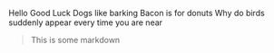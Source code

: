 Hello
Good Luck
Dogs like barking
Bacon is for donuts
Why do birds suddenly appear every time you are near
>This is some markdown
